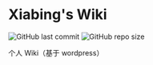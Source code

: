 # Xiabing's Wiki 

![GitHub last commit](https://img.shields.io/github/last-commit/Bingboom/Xiabing_Wiki)
![GitHub repo size](https://img.shields.io/github/repo-size/Bingboom/Xiabing_Wiki)

个人 Wiki（基于 wordpress）
